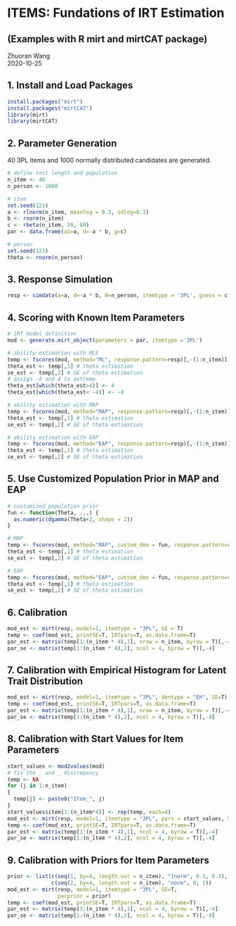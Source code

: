 # ITEMS: Fundations of IRT Estimation 
## (Examples with R mirt and mirtCAT package)

Zhuoran Wang\
2020-10-25

## 1. Install and Load Packages
```r
install.packages("mirt")
install.packages("mirtCAT")
library(mirt)
library(mirtCAT)
```

## 2. Parameter Generation
40 3PL items and 1000 normally distributed candidates are generated.
```r
# define test length and population
n_item <- 40
n_person <- 1000

# item
set.seed(123)
a <- rlnorm(n_item, meanlog = 0.3, sdlog=0.3)
b <- rnorm(n_item)
c <- rbeta(n_item, 20, 80)
par <- data.frame(a1=a, d=-a * b, g=c)

# person
set.seed(123)
theta <- rnorm(n_person)
```

## 3. Response Simulation
```r
resp <- simdata(a=a, d=-a * b, N=n_person, itemtype = '3PL', guess = c, Theta=matrix(theta))

```

## 4. Scoring with Known Item Parameters
```r
# IRT model definition
mod <- generate.mirt_object(parameters = par, itemtype ='3PL')

# ability estimation with MLE 
temp <- fscores(mod, method="ML", response.pattern=resp)[,-(1:n_item)] # exclude response matrix
theta_est <- temp[,1] # theta estimation
se_est <- temp[,2] # SE of theta estimation
# assign -4 and 4 to extreme
theta_est[which(theta_est>4)] <- 4
theta_est[which(theta_est< -4)] <- -4

# ability estimation with MAP 
temp <- fscores(mod, method="MAP", response.pattern=resp)[,-(1:n_item)] # exclude response matrix
theta_est <- temp[,1] # theta estimation
se_est <- temp[,2] # SE of theta estimation

# ability estimation with EAP
temp <- fscores(mod, method="EAP", response.pattern=resp)[,-(1:n_item)] # exclude response matrix
theta_est <- temp[,1] # theta estimation
se_est <- temp[,2] # SE of theta estimation
```

## 5. Use Customized Population Prior in MAP and EAP
```r
# customized population prior
fun <- function(Theta, ...) {
  as.numeric(dgamma(Theta+2, shape = 2))
}

# MAP
temp <- fscores(mod, method="MAP", custom_den = fun, response.pattern=resp)[,-(1:n_item)]
theta_est <- temp[,1] # theta estimation
se_est <- temp[,2] # SE of theta estimation

# EAP
temp <- fscores(mod, method="EAP", custom_den = fun, response.pattern=resp)[,-(1:n_item)]
theta_est <- temp[,1] # theta estimation
se_est <- temp[,2] # SE of theta estimation
```

## 6. Calibration
```r
mod_est <- mirt(resp, model=1, itemtype = "3PL", SE = T)
temp <- coef(mod_est, printSE=T, IRTpars=T, as.data.frame=T)
par_est <- matrix(temp[1:(n_item * 4),1], nrow = n_item, byrow = T)[,-4] # in a,b,c format
par_se <- matrix(temp[1:(n_item * 4),2], ncol = 4, byrow = T)[,-4]
```

## 7. Calibration with Empirical Histogram for Latent Trait Distribution 
```r
mod_est <- mirt(resp, model=1, itemtype = "3PL", dentype = "EH", SE=T)
temp <- coef(mod_est, printSE=T, IRTpars=T, as.data.frame=T)
par_est <- matrix(temp[1:(n_item * 4),1], nrow = n_item, byrow = T)[,-4] # in a,b,c format
par_se <- matrix(temp[1:(n_item * 4),2], ncol = 4, byrow = T)[,-4]
```

## 8. Calibration with Start Values for Item Parameters
```r
start_values <- mod2values(mod)
# fix the . and _ discrepancy
temp <- NA
for (j in 1:n_item)
{
  temp[j] <- paste0("Item_", j)
}
start_values$item[1:(n_item*4)] <- rep(temp, each=4)
mod_est <- mirt(resp, model=1, itemtype = "3PL", pars = start_values, SE=T)
temp <- coef(mod_est, printSE=T, IRTpars=T, as.data.frame=T)
par_est <- matrix(temp[1:(n_item * 4),1], ncol = 4, byrow = T)[,-4]
par_se <- matrix(temp[1:(n_item * 4),2], ncol = 4, byrow = T)[,-4]
```

## 9. Calibration with Priors for Item Parameters
```r
prior <- list(c(seq(1, by=4, length.out = n_item), "lnorm", 0.3, 0.3),
              c(seq(2, by=4, length.out = n_item), "norm", 0, 1))
mod_est <- mirt(resp, model=1, itemtype = "3PL", SE=T,
                parprior = prior)
temp <- coef(mod_est, printSE=T, IRTpars=T, as.data.frame=T)
par_est <- matrix(temp[1:(n_item * 4),1], ncol = 4, byrow = T)[,-4]
par_se <- matrix(temp[1:(n_item * 4),2], ncol = 4, byrow = T)[,-4]
```
